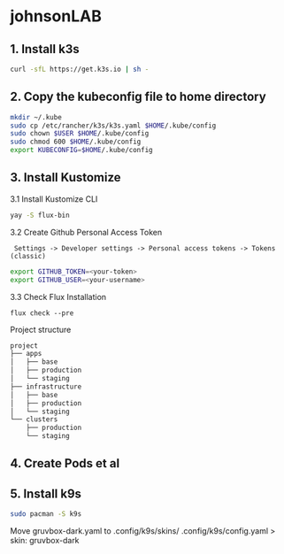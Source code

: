 # johnsonLAB

## 1. Install k3s
```bash
curl -sfL https://get.k3s.io | sh -
```
## 2. Copy the kubeconfig file to home directory
```bash
mkdir ~/.kube
sudo cp /etc/rancher/k3s/k3s.yaml $HOME/.kube/config
sudo chown $USER $HOME/.kube/config
sudo chmod 600 $HOME/.kube/config
export KUBECONFIG=$HOME/.kube/config
````

## 3. Install Kustomize

3.1 Install Kustomize CLI

```bash
yay -S flux-bin
```
3.2 Create Github Personal Access Token

` Settings -> Developer settings -> Personal access tokens -> Tokens (classic)`

```bash
export GITHUB_TOKEN=<your-token>
export GITHUB_USER=<your-username>
```

3.3 Check Flux Installation

`flux check --pre`

Project structure
```bash
project
├── apps
│   ├── base
│   ├── production 
│   └── staging
├── infrastructure
│   ├── base
│   ├── production 
│   └── staging
└── clusters
    ├── production
    └── staging
````
## 4. Create Pods et al

## 5. Install k9s

```bash
sudo pacman -S k9s
````
Move gruvbox-dark.yaml to .config/k9s/skins/
.config/k9s/config.yaml > skin: gruvbox-dark
